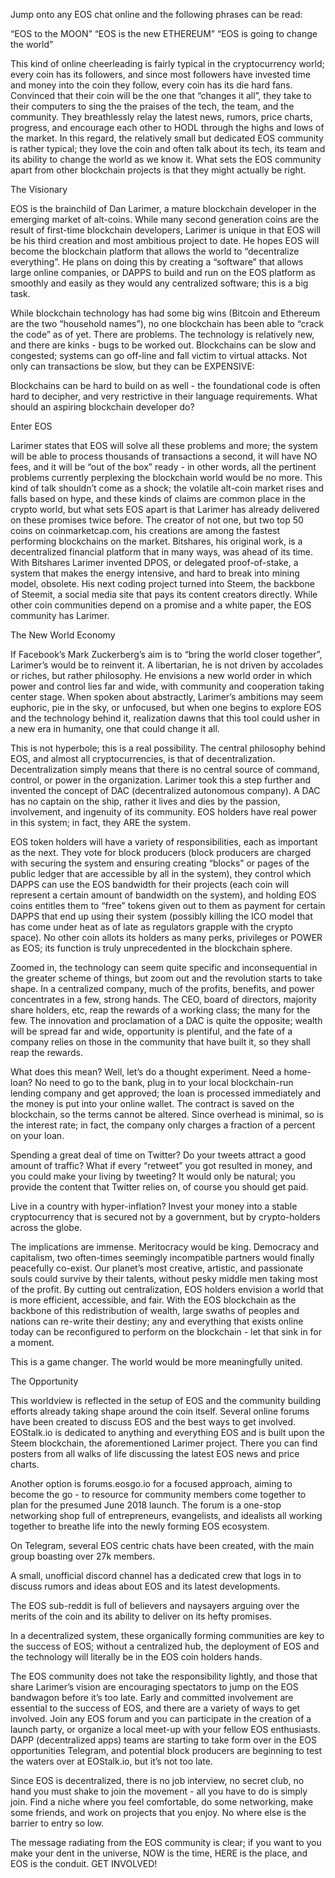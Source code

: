 Jump onto any EOS chat online and the following phrases can be read:

“EOS to the MOON”
“EOS is the new ETHEREUM”
“EOS is going to change the world”

This kind of online cheerleading is fairly typical in the cryptocurrency world; every coin has its followers, and since most followers have invested time and money into the coin they follow, every coin has its die hard fans. Convinced that their coin will be the one that “changes it all”, they take to their computers to sing the the praises of the tech, the team, and the community. They breathlessly relay the latest news, rumors, price charts, progress, and encourage each other to HODL through the highs and lows of the market. In this regard, the relatively small but dedicated EOS community is rather typical; they love the coin and often talk about its tech, its team and its ability to change the world as we know it. What sets the EOS community apart from other blockchain projects is that they might actually be right.

The Visionary

EOS is the brainchild of Dan Larimer, a mature blockchain developer in the emerging market of alt-coins. While many second generation coins are the result of first-time blockchain developers, Larimer is unique in that EOS will be his third creation and most ambitious project to date. He hopes EOS will become the blockchain platform that allows the world to “decentralize everything”. He plans on doing this by creating a “software” that allows large online companies, or DAPPS to build and run on the EOS platform as smoothly and easily as they would any centralized software; this is a big task.

While blockchain technology has had some big wins (Bitcoin and Ethereum are the two “household names”), no one blockchain has been able to “crack the code” as of yet. There are problems. The technology is relatively new, and there are kinks - bugs to be worked out. Blockchains can be slow and congested; systems can go off-line and fall victim to virtual attacks. Not only can transactions be slow, but they can be EXPENSIVE:


Blockchains can be hard to build on as well - the foundational code is often hard to decipher, and very restrictive in their language requirements. What should an aspiring blockchain developer do?

Enter EOS

Larimer states that EOS will solve all these problems and more; the system will be able to process thousands of transactions a second, it will have NO fees, and it will be “out of the box” ready - in other words, all the pertinent problems currently perplexing the blockchain world would be no more. This kind of talk shouldn’t come as a shock; the volatile alt-coin market rises and falls based on hype, and these kinds of claims are common place in the crypto world, but what sets EOS apart is that Larimer has already delivered on these promises twice before. The creator of not one, but two top 50 coins on coinmarketcap.com, his creations are among the fastest performing blockchains on the market. Bitshares, his original work, is a decentralized financial platform that in many ways, was ahead of its time. With Bitshares Larimer invented DPOS, or delegated proof-of-stake, a system that makes the energy intensive, and hard to break into mining model, obsolete. His next coding project turned into Steem, the backbone of Steemit, a social media site that pays its content creators directly. While other coin communities depend on a promise and a white paper, the EOS community has Larimer.

The New World Economy

If Facebook’s Mark Zuckerberg’s aim is to “bring the world closer together”, Larimer’s would be to reinvent it. A libertarian, he is not driven by accolades or riches, but rather philosophy. He envisions a new world order in which power and control lies far and wide, with community and cooperation taking center stage. When spoken about abstractly, Larimer’s ambitions may seem euphoric, pie in the sky, or unfocused, but when one begins to explore EOS and the technology behind it, realization dawns that this tool could usher in a new era in humanity, one that could change it all.

This is not hyperbole; this is a real possibility. The central philosophy behind EOS, and almost all cryptocurrencies, is that of decentralization. Decentralization simply means that there is no central source of command, control, or power in the organization. Larimer took this a step further and invented the concept of DAC (decentralized autonomous company). A DAC has no captain on the ship, rather it lives and dies by the passion, involvement, and ingenuity of its community. EOS holders have real power in this system; in fact, they ARE the system.

EOS token holders will have a variety of responsibilities, each as important as the next. They vote for block producers (block producers are charged with securing the system and ensuring creating “blocks” or pages of the public ledger that are accessible by all in the system), they control which DAPPS can use the EOS bandwidth for their projects (each coin will represent a certain amount of bandwidth on the system), and holding EOS coins entitles them to “free” tokens given out to them as payment for certain DAPPS that end up using their system (possibly killing the ICO model that has come under heat as of late as regulators grapple with the crypto space). No other coin allots its holders as many perks, privileges or POWER as EOS; its function is truly unprecedented in the blockchain sphere.

Zoomed in, the technology can seem quite specific and inconsequential in the greater scheme of things, but zoom out and the revolution starts to take shape. In a centralized company, much of the profits, benefits, and power concentrates in a few, strong hands. The CEO, board of directors, majority share holders, etc, reap the rewards of a working class; the many for the few. The innovation and proclamation of a DAC is quite the opposite; wealth will be spread far and wide, opportunity is plentiful, and the fate of a company relies on those in the community that have built it, so they shall reap the rewards.


What does this mean? Well, let’s do a thought experiment.
Need a home-loan? No need to go to the bank, plug in to your local blockchain-run lending company and get approved; the loan is processed immediately and the money is put into your online wallet. The contract is saved on the blockchain, so the terms cannot be altered. Since overhead is minimal, so is the interest rate; in fact, the company only charges a fraction of a percent on your loan.

Spending a great deal of time on Twitter? Do your tweets attract a good amount of traffic? What if every “retweet” you got resulted in money, and you could make your living by tweeting? It would only be natural; you provide the content that Twitter relies on, of course you should get paid.

Live in a country with hyper-inflation? Invest your money into a stable cryptocurrency that is secured not by a government, but by crypto-holders across the globe.

The implications are immense.
Meritocracy would be king. Democracy and capitalism, two often-times seemingly incompatible partners would finally peacefully co-exist. Our planet’s most creative, artistic, and passionate souls could survive by their talents, without pesky middle men taking most of the profit. By cutting out centralization, EOS holders envision a world that is more efficient, accessible, and fair. With the EOS blockchain as the backbone of this redistribution of wealth, large swaths of peoples and nations can re-write their destiny; any and everything that exists online today can be reconfigured to perform on the blockchain - let that sink in for a moment.

This is a game changer. The world would be more meaningfully united.

The Opportunity

This worldview is reflected in the setup of EOS and the community building efforts already taking shape around the coin itself. Several online forums have been created to discuss EOS and the best ways to get involved. EOStalk.io is dedicated to anything and everything EOS and is built upon the Steem blockchain, the aforementioned Larimer project. There you can find posters from all walks of life discussing the latest EOS news and price charts.

Another option is forums.eosgo.io for a focused approach, aiming to become the go - to resource for community members come together to plan for the presumed June 2018 launch. The forum is a one-stop networking shop full of entrepreneurs, evangelists, and idealists all working together to breathe life into the newly forming EOS ecosystem.

On Telegram, several EOS centric chats have been created, with the main group boasting over 27k members.

A small, unofficial discord channel has a dedicated crew that logs in to discuss rumors and ideas about EOS and its latest developments.

The EOS sub-reddit is full of believers and naysayers arguing over the merits of the coin and its ability to deliver on its hefty promises.

In a decentralized system, these organically forming communities are key to the success of EOS; without a centralized hub, the deployment of EOS and the technology will literally be in the EOS coin holders hands.

The EOS community does not take the responsibility lightly, and those that share Larimer’s vision are encouraging spectators to jump on the EOS bandwagon before it’s too late. Early and committed involvement are essential to the success of EOS, and there are a variety of ways to get involved. Join any EOS forum and you can participate in the creation of a launch party, or organize a local meet-up with your fellow EOS enthusiasts. DAPP (decentralized apps) teams are starting to take form over in the EOS opportunities Telegram, and potential block producers are beginning to test the waters over at EOStalk.io, but it’s not too late.

Since EOS is decentralized, there is no job interview, no secret club, no hand you must shake to join the movement - all you have to do is simply join. Find a niche where you feel comfortable, do some networking, make some friends, and work on projects that you enjoy. No where else is the barrier to entry so low.

The message radiating from the EOS community is clear; if you want to you make your dent in the universe, NOW is the time, HERE is the place, and EOS is the conduit.
GET INVOLVED!
